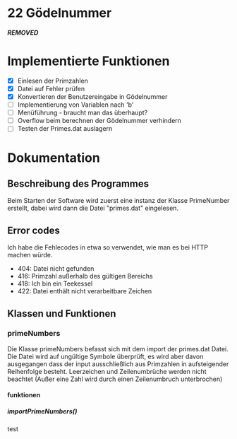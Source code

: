 # 22 Gödelnummer
***REMOVED***

# Implementierte Funktionen
- [x] Einlesen der Primzahlen
- [x] Datei auf Fehler prüfen
- [x] Konvertieren der Benutzereingabe in Gödelnummer
- [ ] Implementierung von Variablen nach 'b'
- [ ] Menüführung - braucht man das überhaupt?
- [ ] Overflow beim berechnen der Gödelnummer verhindern
- [ ] Testen der Primes.dat auslagern

# Dokumentation
## Beschreibung des Programmes
Beim Starten der Software wird zuerst eine instanz der Klasse PrimeNumber erstellt, 
dabei wird dann die Datei "primes.dat" eingelesen.

## Error codes
Ich habe die Fehlecodes in etwa so verwendet, wie man es bei HTTP machen würde.

- 404: Datei nicht gefunden
- 416: Primzahl außerhalb des gültigen Bereichs 
- 418: Ich bin ein Teekessel
- 422: Datei enthält nicht verarbeitbare Zeichen

## Klassen und Funktionen
### primeNumbers
Die Klasse primeNumbers befasst sich mit dem import der primes.dat Datei.
Die Datei wird auf ungültige Symbole überprüft, es wird aber davon ausgegangen dass der input ausschließlich aus Primzahlen in aufsteigender Reihenfolge besteht.
Leerzeichen und Zeilenumbrüche werden nicht beachtet (Außer eine Zahl wird durch einen Zeilenumbruch unterbrochen)
#### funktionen
##### importPrimeNumbers()
test